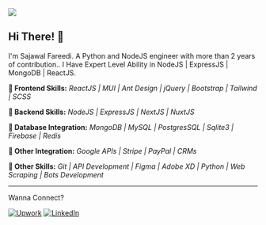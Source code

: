 <!-- ![Top Languages Card](https://github-readme-stats.vercel.app/api/top-langs/?username=SajawalFareedi&layout=compact) -->
<img align="center" src="https://github-readme-stats.vercel.app/api?username=SajawalFareedi&count_private=true&show_icons=true" />
<!-- <br>
<img align="center" src="https://wakatime.com/share/@21bdcb9b-3ca8-4828-84bb-2eda3f030ae0/2f85bcb5-9a8c-4b38-acfc-07864f0a0fa9.png" /> -->
<br>

## Hi There! 👋

I'm Sajawal Fareedi. A Python and NodeJS engineer with more than 2 years of contribution.. I Have Expert Level Ability in NodeJS | ExpressJS | MongoDB | ReactJS.

**🌟 Frontend Skills:**
*ReactJS | MUI | Ant Design | jQuery | Bootstrap | Tailwind | SCSS*

**🌟 Backend Skills:**
*NodeJS | ExpressJS | NextJS | NuxtJS*

**🌟 Database Integration:**
*MongoDB | MySQL | PostgresSQL | Sqlite3 | Firebase | Redis*

**🌟 Other Integration:**
*Google APIs | Stripe | PayPal | CRMs*

**🌟 Other Skills:**
*Git | API Development | Figma | Adobe XD | Python | Web Scraping | Bots Development*

<hr style="height: 1px;">

Wanna Connect?

[![Upwork](https://img.shields.io/badge/UpWork-6FDA44?style=for-the-badge&logo=Upwork&logoColor=white)][1]
[![LinkedIn](https://img.shields.io/badge/LinkedIn-0077B5?style=for-the-badge&logo=linkedin&logoColor=white)][2]

[1]: https://www.upwork.com/freelancers/~01c25b9d2e61d1a697/
[2]: https://www.linkedin.com/in/sajawal-fareedi/
